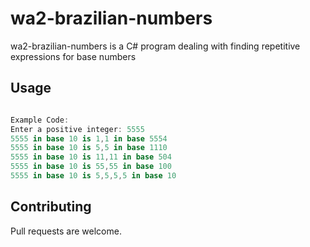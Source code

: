 # wa2-brazilian-numbers

  wa2-brazilian-numbers is a C# program dealing with finding repetitive expressions for base numbers

## Usage

```C#

Example Code: 
Enter a positive integer: 5555
5555 in base 10 is 1,1 in base 5554
5555 in base 10 is 5,5 in base 1110
5555 in base 10 is 11,11 in base 504
5555 in base 10 is 55,55 in base 100
5555 in base 10 is 5,5,5,5 in base 10
```

## Contributing
Pull requests are welcome.
